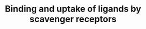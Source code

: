 ---
annotations:
- type: Pathway Ontology
  value: transport pathway
authors:
- ReactomeTeam
- Anwesha
- Mkutmon
- Eweitz
description: Scavenger receptors bind free extracellular ligands as the initial step
  in clearance of the ligands from the body (reviewed in Ascenzi et al. 2005, Areschoug
  and Gordon 2009, Nielsen et al. 2010). Some scavenger receptors, such as the CD163-haptoglobin
  system, are specific for only one ligand. Others, such as the SCARA receptors (SR-A
  receptors) are less specific, binding several ligands which share a common property,
  such as polyanionic charges.<br>Brown and Goldstein originated the idea of receptors
  dedicated to scavenging aberrant molecules such as modified low density lipoprotein
  particles (Goldstein et al. 1979) and such receptors have been shown to participate
  in pathological processes such as atherosclerosis. Based on homology, scavenger
  receptors have been categorized into classes A-H (reviewed in Murphy et al. 2005).  View
  original pathway at [http://www.reactome.org/PathwayBrowser/#DIAGRAM=2173782 Reactome].
last-edited: 2021-05-23
organisms:
- Homo sapiens
redirect_from:
- /index.php/Pathway:WP2784
- /instance/WP2784
schema-jsonld:
- '@context': https://schema.org/
  '@id': https://wikipathways.github.io/pathways/WP2784.html
  '@type': Dataset
  creator:
    '@type': Organization
    name: WikiPathways
  description: Scavenger receptors bind free extracellular ligands as the initial
    step in clearance of the ligands from the body (reviewed in Ascenzi et al. 2005,
    Areschoug and Gordon 2009, Nielsen et al. 2010). Some scavenger receptors, such
    as the CD163-haptoglobin system, are specific for only one ligand. Others, such
    as the SCARA receptors (SR-A receptors) are less specific, binding several ligands
    which share a common property, such as polyanionic charges.<br>Brown and Goldstein
    originated the idea of receptors dedicated to scavenging aberrant molecules such
    as modified low density lipoprotein particles (Goldstein et al. 1979) and such
    receptors have been shown to participate in pathological processes such as atherosclerosis.
    Based on homology, scavenger receptors have been categorized into classes A-H
    (reviewed in Murphy et al. 2005).  View original pathway at [http://www.reactome.org/PathwayBrowser/#DIAGRAM=2173782
    Reactome].
  keywords:
  - Ligands of CD36
  - '3x4Hyp-3Hyp-GalHyl-COL3A1 '
  - 'Ig heavy chain V-III region KOL '
  - 'IGLV3-16(1-?) '
  - 'HUA '
  - STAB2(1136-2551)
  - 'Ig lambda chain V-II region TOG '
  - 'FTL '
  - 'Ig lambda chain V-II region MGC '
  - Albumin:ferriheme
  - 'IGKV4-1(21-?) '
  - Hemoglobin:Haptoglobin
  - 'SCARB1-2 '
  - STAB1:Ligand
  - SCARA5:Ligand
  - 'IGLC7 '
  - 'Fe3+ '
  - 'Ig kappa chain V-II region Cum '
  - 'COL4A2(184-1712) '
  - 'Ig kappa chain V-III region B6 '
  - '3x4Hyp-3Hyp-5Hyl-COL1A2 '
  - '6xHC-MSR1 '
  - heme b
  - '3x4Hyp-GlcGalHyl-COL1A1 '
  - 'IGLV3-12(1-?) '
  - '3x4Hyp-GalHyl-COL3A1 '
  - '4xPalmC-CD36 '
  - LRP1
  - Ligands of COLEC11
  - 'Ig kappa chain V-II region FR '
  - 'hydroxy fatty acid '
  - 'Ig kappa chain V-I region Wes '
  - I,III, Collagen IV
  - 'poly(I) '
  - '7xHC-HP(19-160) '
  - SCARA5 trimer
  - 'COL1A1 '
  - 'Ig lambda chain V-III region LOI '
  - 'Ig heavy chain V-II region MCE '
  - 'Ig lambda chain V-IV region Hil '
  - 'Man '
  - 'hematite nanoparticle '
  - Denatured Collagen
  - 'CHS '
  - '5Hyl-COL3A1 '
  - 'FTH1 '
  - 'Unmethylated CpG DNA '
  - 'CALR '
  - '3x4Hyp-3Hyp-COL1A2 '
  - 'Heparins '
  - 'IGLV3-27(1-?) '
  - '3x4Hyp-GlcGalHyl-COL1A2 '
  - 'Ig lambda chain V-IV region Kern '
  - 'ferriheme b '
  - 'hydroperoxy fatty acid '
  - 'COLEC11 '
  - 'Ig lambda chain V-VI region AR '
  - 'Ig heavy chain V-III region BRO '
  - 'Ig lambda chain V-I region NEW '
  - 'Ig kappa chain V-I region HK101 '
  - 'L-fucose '
  - Haptoglobin Dimer
  - 'JCHAIN '
  - Ligands of MSR1
  - 'Lipoteichoic acid '
  - 'IGLC6 '
  - MARCO:Ligand
  - 'Ig kappa chain V-III region POM '
  - MSR1:Collagen
  - AMBP(20-198)
  - 'PL '
  - 'SCARF1 '
  - LRP1:Hemopexin:heme
  - '7-ketocholesterol '
  - 'cholesterol '
  - SCARB1:Endocytosed
  - 'IGHA2 '
  - SSC5D
  - 'IGLV3-22(1-?) '
  - 'HPR '
  - 'poly(G) '
  - Ligand
  - Ligands of STAB1
  - 'IGLV7-43(1-?) '
  - 'lysophosphatidylcholine '
  - 'Peptide '
  - 'Ig heavy chain V-II region ARH-77 '
  - CD163
  - 'STAB2(1136-2551) '
  - 'Ig kappa chain V-II region RPMI 6410 '
  - 'Ig heavy chain V-I region EU '
  - 'Double-stranded RNA '
  - 'APOA1(25-266) '
  - 'IGKV2-28 '
  - 'COL4A1(173-1669) '
  - '3x4Hyp-GalHyl-COL1A1 '
  - 'HSP90AA1 '
  - SSC5D:PAMP
  - 'IGLV4-60(1-?) '
  - 'lysoPC '
  - '3x4Hyp-3Hyp-5Hyl-COL3A1 '
  - 'Ig heavy chain V-II region WAH '
  - 'IGLV4-3(1-?) '
  - 'AcK-APOB(28-4563) '
  - HPX:ferriheme b
  - 'oxidized phospholipids '
  - 'IGKV3D-20 '
  - Alpha1-Microglobulin:heme trimer
  - 'IGLV1-44(1-?) '
  - 'SCARA5 '
  - 'IGLV1-36(1-?) '
  - 'IGLC1 '
  - 'IGHA1 '
  - glycoprotein
  - '5Hyl-COL1A1 '
  - MSR1:Ligand
  - 'GlcGalHyl-COL3A1(154-1241) '
  - 'LPS '
  - '3x4Hyp-COL1A2 '
  - 'HSPH1 '
  - 'silicon dioxide nanoparticle '
  - 'GalHyl-COL3A1 '
  - 'Ig heavy chain V-III region BUT '
  - 'IGKVA18(21-?) '
  - STAB2:Ligand
  - 'FeHM '
  - 'Ig heavy chain V-III region JON '
  - 'GlcGalHyl-COL1A1 '
  - 'APOL1 '
  - '3x4Hyp-GalHyl-COL1A2 '
  - HPX
  - 'Ig heavy chain V-II region OU '
  - 'MASP1(20-699) '
  - 'Phosphatidylserine '
  - '3x4Hyp-3Hyp-5Hyl-COL1A1 '
  - '3x4Hyp-3Hyp-GlcGalHyl-COL3A1 '
  - STAB1
  - '1,3-beta-D-glucan '
  - Hemoglobin:HPR:APOL1:APOA1:HDL3
  - MARCO trimer
  - 'IGLV2-33(1-?) '
  - '3x4Hyp-5Hyl-COL1A2 '
  - '3x4Hyp-3Hyp-GalHyl-COL1A1 '
  - HPX:heme b
  - 'Ig heavy chain V-II region NEWM '
  - 'HBA1 '
  - 'Ig heavy chain V-III region CAM '
  - I,III,IV
  - 'IGHV(1-?) '
  - '3x4Hyp-3Hyp-COL1A1 '
  - 'GalHyl-COL1A2 '
  - 2xIgA:JCHAIN
  - PAMPs
  - 'COL1A2 '
  - 'Ig kappa chain V-I region Gal '
  - 'Ig heavy chain V-III region TRO '
  - 'IgH  heavy chain V-III region VH26 precursor '
  - '3x4Hyp-3Hyp-COL3A1 '
  - 'Ig lambda chain V-III region SH '
  - 'IGLC3 '
  - 'IGLV7-46(1-?) '
  - 'dextran sulfate '
  - 'HSP90B1 '
  - SCARF1
  - SCARB1-2
  - MSR1 (SCARA1) trimer
  - '3x4Hyp-3Hyp-GalHyl-COL1A2 '
  - 'ferroheme b '
  - Apohemoglobin
  - 'IGHV7-81(1-?) '
  - COLEC11:MASP1
  - 'IGLV4-69(1-?) '
  - 'IGLV3-25(1-?) '
  - Platelet
  - 'IGLV1-40(1-?) '
  - 'IGKV1-5(23-?) '
  - IgA:Alpha-1-Microglobulin
  - 'APOB(28-4563) '
  - Hemoglobin:Haptoglobin:CD163
  - 'thioether crosslinked C53-AMBP(20-202) '
  - HPR:APOL1:APOA1:HDL3
  - 'Ig kappa chain V-I region AU '
  - 'ALB '
  - 'COLEC12 '
  - COLEC12 trimer
  - '3x4Hyp-COL1A1 '
  - '10xdHF-10xglutamyl semialdehyde (Pro)-6xL-tyrosine residue-3xOxoH-2xmodified
    L-lysine residue-N''-formyl-L-kynurenine-APOB(28-4563) '
  - 'heme '
  - 'porB '
  - '5xHC-HP(162-406) '
  - 'IGKV1-12 '
  - 'COL3A1 '
  - 'Ig lambda chain V-II region NEI '
  - 'carrageenan '
  - 'IGHV1-2 '
  - 'IGLV10-54(1-?) '
  - Ligands of COLEC12
  - SCARB1:Ligand
  - '3x4Hyp-5Hyl-COL3A1 '
  - '6xHC-MARCO '
  - 'LRP1 '
  - 'Ig kappa chain V-I region AG '
  - 'GalHyl-COL1A1 '
  - 'Ig lambda chain V-I region VOR '
  - 'SCGB3A2 '
  - 'GalNAc '
  - Truncated
  - 4xPalmC-CD36
  - 'Ig lambda chain V-I region HA '
  - '5,6beta-epoxy-cholesterol '
  - 'Ig lambda chain V-I region NEWM '
  - 'SSC5D '
  - 'IGLV2-11(1-?) '
  - 'IGLV11-55(1-?) '
  - 'NECML '
  - COLEC12:Ligand
  - 'IGLC2 '
  - 'Ig kappa chain V region EV15 '
  - 'APOE '
  - 'heme b '
  - '3x4Hyp-3Hyp-GlcGalHyl-COL1A2 '
  - 'STAB1 '
  - 'Ig lambda chain V-IV region Bau '
  - Hemoglobin Dimer
  - 'IGLV2-23(1-?) '
  - Ligands of SCARB1
  - 'IGLV5-37(1-?) '
  - 'HPX '
  - 'Ig heavy chain V-III region WEA '
  - Ligands of STAB2
  - 'IGKV2D-30 '
  - 'IGLV8-61(1-?) '
  - COLEC11:Ligand
  - Methemoglobin
  - 'TAGs '
  - 'DNA '
  - '3x4Hyp-3Hyp-GlcGalHyl-COL1A1 '
  - 'O2 '
  - 'titanium dioxide nanoparticle '
  - 'N-epsilon-(1-(1-carboxy)ethyl)lysine '
  - 'CHOL '
  - AMBP(20-202)
  - 'CD163 '
  - SCARF1:Ligand
  - 'IGKC '
  - 'Ig heavy chain V-I region HG3 '
  - 'AMBP(20-198) '
  - 'IGLV(23-?) '
  - '5Hyl-COL1A2 '
  - ALB
  - '3x4Hyp-COL3A1 '
  - 'Ig kappa chain V-I region BAN '
  - 'Ig heavy chain V-III region DOB '
  - 'Ig lambda chain V-II region BOH '
  - '3x4Hyp-GlcGalHyl-COL3A1 '
  - 'Ig kappa chain V-III region VG '
  - 'LCFAs '
  - Ligands of SCARF1
  - 'IGLV5-45(1-?) '
  - 'CHEST '
  - '3x4Hyp-5Hyl-COL1A1 '
  - 'SPARC '
  - 'SAA1(19-122) '
  - 'cholesterol esters '
  - IV:Ligand
  - 'AMBP(20-202) '
  - 'GlcNAc '
  - 'HBB '
  - Ligands of SCARA5
  - 'PI '
  - 'HYOU1 '
  - 'Ig kappa chain V-I region DEE '
  - 'Ig kappa chain V-I region Daudi '
  - Ligands of MARCO
  - 'GlcGalHyl-COL1A2 '
  - 'IGLV2-18(1-?) '
  - 'PAMPs '
  - 'Ig lambda chain V region 4A '
  license: CC0
  name: Binding and uptake of ligands by scavenger receptors
seo: CreativeWork
title: Binding and uptake of ligands by scavenger receptors
wpid: WP2784
---